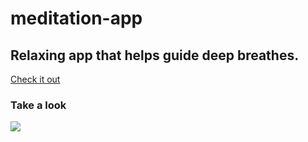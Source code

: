 # meditation-app
## Relaxing app that helps guide deep breathes.

[Check it out](https://bridgta.github.io/meditation-app/)

### Take a look

<img src="https://imgur.com/a/bknFz1C"/>
